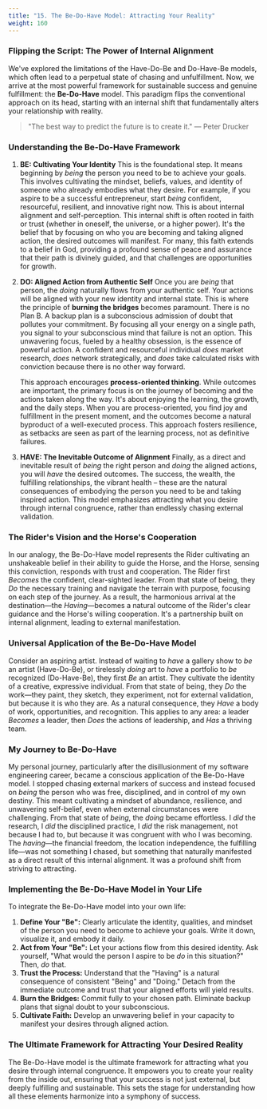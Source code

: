```yaml
---
title: "15. The Be-Do-Have Model: Attracting Your Reality"
weight: 160
---
```


### Flipping the Script: The Power of Internal Alignment

We've explored the limitations of the Have-Do-Be and Do-Have-Be models, which often lead to a perpetual state of chasing and unfulfillment. Now, we arrive at the most powerful framework for sustainable success and genuine fulfillment: the **Be-Do-Have** model. This paradigm flips the conventional approach on its head, starting with an internal shift that fundamentally alters your relationship with reality.

> "The best way to predict the future is to create it."
> — Peter Drucker

### Understanding the Be-Do-Have Framework

1.  **BE: Cultivating Your Identity**
    This is the foundational step. It means beginning by *being* the person you need to be to achieve your goals. This involves cultivating the mindset, beliefs, values, and identity of someone who already embodies what they desire. For example, if you aspire to be a successful entrepreneur, start *being* confident, resourceful, resilient, and innovative right now. This is about internal alignment and self-perception. This internal shift is often rooted in faith or trust (whether in oneself, the universe, or a higher power). It's the belief that by focusing on who you are becoming and taking aligned action, the desired outcomes will manifest. For many, this faith extends to a belief in God, providing a profound sense of peace and assurance that their path is divinely guided, and that challenges are opportunities for growth.

2.  **DO: Aligned Action from Authentic Self**
    Once you are *being* that person, the *doing* naturally flows from your authentic self. Your actions will be aligned with your new identity and internal state. This is where the principle of **burning the bridges** becomes paramount. There is no Plan B. A backup plan is a subconscious admission of doubt that pollutes your commitment. By focusing all your energy on a single path, you signal to your subconscious mind that failure is not an option. This unwavering focus, fueled by a healthy obsession, is the essence of powerful action. A confident and resourceful individual *does* market research, *does* network strategically, and *does* take calculated risks with conviction because there is no other way forward.

    This approach encourages **process-oriented thinking**. While outcomes are important, the primary focus is on the journey of becoming and the actions taken along the way. It's about enjoying the learning, the growth, and the daily steps. When you are process-oriented, you find joy and fulfillment in the present moment, and the outcomes become a natural byproduct of a well-executed process. This approach fosters resilience, as setbacks are seen as part of the learning process, not as definitive failures.

3.  **HAVE: The Inevitable Outcome of Alignment**
    Finally, as a direct and inevitable result of *being* the right person and *doing* the aligned actions, you will *have* the desired outcomes. The success, the wealth, the fulfilling relationships, the vibrant health – these are the natural consequences of embodying the person you need to be and taking inspired action. This model emphasizes attracting what you desire through internal congruence, rather than endlessly chasing external validation.

### The Rider's Vision and the Horse's Cooperation

In our analogy, the Be-Do-Have model represents the Rider cultivating an unshakeable belief in their ability to guide the Horse, and the Horse, sensing this conviction, responds with trust and cooperation. The Rider first *Becomes* the confident, clear-sighted leader. From that state of being, they *Do* the necessary training and navigate the terrain with purpose, focusing on each step of the journey. As a result, the harmonious arrival at the destination—the *Having*—becomes a natural outcome of the Rider's clear guidance and the Horse's willing cooperation. It's a partnership built on internal alignment, leading to external manifestation.

### Universal Application of the Be-Do-Have Model

Consider an aspiring artist. Instead of waiting to *have* a gallery show to *be* an artist (Have-Do-Be), or tirelessly *doing* art to *have* a portfolio to *be* recognized (Do-Have-Be), they first *Be* an artist. They cultivate the identity of a creative, expressive individual. From that state of being, they *Do* the work—they paint, they sketch, they experiment, not for external validation, but because it is who they are. As a natural consequence, they *Have* a body of work, opportunities, and recognition. This applies to any area: a leader *Becomes* a leader, then *Does* the actions of leadership, and *Has* a thriving team.

### My Journey to Be-Do-Have

My personal journey, particularly after the disillusionment of my software engineering career, became a conscious application of the Be-Do-Have model. I stopped chasing external markers of success and instead focused on *being* the person who was free, disciplined, and in control of my own destiny. This meant cultivating a mindset of abundance, resilience, and unwavering self-belief, even when external circumstances were challenging. From that state of *being*, the *doing* became effortless. I *did* the research, I *did* the disciplined practice, I *did* the risk management, not because I had to, but because it was congruent with who I was becoming. The *having*—the financial freedom, the location independence, the fulfilling life—was not something I chased, but something that naturally manifested as a direct result of this internal alignment. It was a profound shift from striving to attracting.

### Implementing the Be-Do-Have Model in Your Life

To integrate the Be-Do-Have model into your own life:

1.  **Define Your "Be":** Clearly articulate the identity, qualities, and mindset of the person you need to become to achieve your goals. Write it down, visualize it, and embody it daily.
2.  **Act from Your "Be":** Let your actions flow from this desired identity. Ask yourself, "What would the person I aspire to be *do* in this situation?" Then, *do* that.
3.  **Trust the Process:** Understand that the "Having" is a natural consequence of consistent "Being" and "Doing." Detach from the immediate outcome and trust that your aligned efforts will yield results.
4.  **Burn the Bridges:** Commit fully to your chosen path. Eliminate backup plans that signal doubt to your subconscious.
5.  **Cultivate Faith:** Develop an unwavering belief in your capacity to manifest your desires through aligned action.

### The Ultimate Framework for Attracting Your Desired Reality

The Be-Do-Have model is the ultimate framework for attracting what you desire through internal congruence. It empowers you to create your reality from the inside out, ensuring that your success is not just external, but deeply fulfilling and sustainable. This sets the stage for understanding how all these elements harmonize into a symphony of success.
